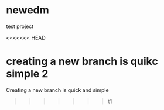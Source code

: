 newedm
======

test project

<<<<<<< HEAD

creating a new branch is quikc simple 2
=======
Creating a new branch is quick and simple
>>>>>>> t1
